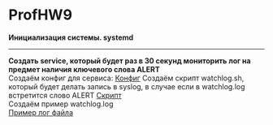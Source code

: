 # ProfHW9
<b>Инициализация системы. systemd</b>  

---
<b>Создать service, который будет раз в 30 секунд мониторить лог на предмет наличия ключевого слова ALERT</b>  
Создаём конфиг для сервиса:
[Конфиг](watchlog/watchlog) 
Создаём скрипт watchlog.sh, который будет делать запись в syslog, в случае если в watchlog.log встретится слово ALERT
[Скрипт](watchlog/watchlog.sh)  
Создаём пример watchlog.log  
[Пример лог файла](watchlog/watchlog.log)  
